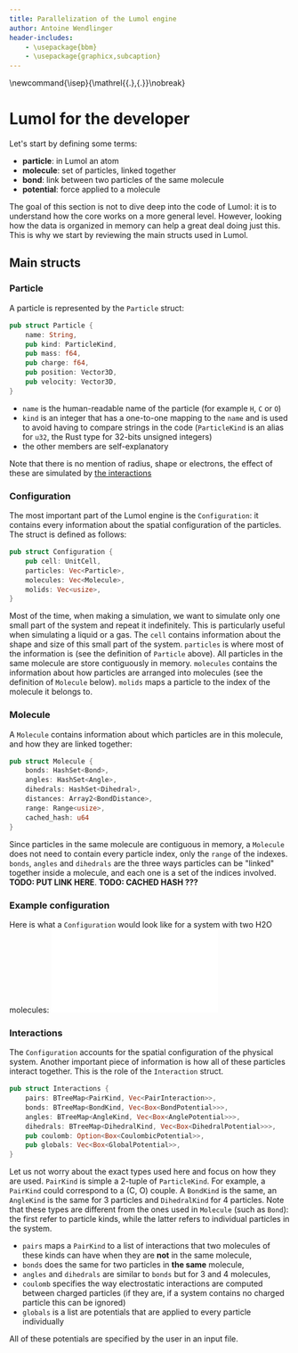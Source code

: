 ```yaml
---
title: Parallelization of the Lumol engine
author: Antoine Wendlinger
header-includes:
    - \usepackage{bbm}
    - \usepackage{graphicx,subcaption}
---
```



\newcommand{\isep}{\mathrel{{.}\,{.}}\nobreak}

# Lumol for the developer

Let's start by defining some terms:

* **particle**: in Lumol an atom
* **molecule**: set of particles, linked together
* **bond**: link between two particles of the same molecule
* **potential**: force applied to a molecule


The goal of this section is not to dive deep into the code of Lumol: it is to understand
how the core works on a more general level. However, looking how the data is organized 
in memory can help a great deal doing just this. This is why we start by reviewing the 
main structs used in Lumol.

## Main structs

### Particle

A particle is represented by the `Particle` struct:

```rust
pub struct Particle {
    name: String,
    pub kind: ParticleKind,
    pub mass: f64,
    pub charge: f64,
    pub position: Vector3D,
    pub velocity: Vector3D,
}
```

* `name` is the human-readable name of the particle (for example `H`, `C` or `O`)
* `kind` is an integer that has a one-to-one mapping to the `name` and is used to avoid having
to compare strings in the code (`ParticleKind` is an alias for `u32`, the Rust type for 32-bits 
unsigned integers)
* the other members are self-explanatory

Note that there is no mention of radius, shape or electrons, the effect of
these are simulated by [the interactions](#interactions)

### Configuration

The most important part of the Lumol engine is the `Configuration`: it contains every information about
the spatial configuration of the particles. The struct is defined as follows:

```rust
pub struct Configuration {
    pub cell: UnitCell,
    particles: Vec<Particle>,
    molecules: Vec<Molecule>,
    molids: Vec<usize>,
}
```

Most of the time, when making a simulation, we want to simulate only one small part of the system and 
repeat it indefinitely. This is particularly useful when simulating a liquid or a gas. The `cell` 
contains information about the shape and size of this small part of the system. `particles` 
is where most of the information is (see the definition of `Particle` above). All particles in 
the same molecule are store contiguously in memory. `molecules` contains the information about 
how particles are arranged into molecules (see the definition of `Molecule` below). `molids` maps 
a particle to the index of the molecule it belongs to.

### Molecule

A `Molecule` contains information about which particles are in this molecule, and how they are linked
together:

```rust
pub struct Molecule {
    bonds: HashSet<Bond>,
    angles: HashSet<Angle>,
    dihedrals: HashSet<Dihedral>,
    distances: Array2<BondDistance>,
    range: Range<usize>,
    cached_hash: u64
}
```

Since particles in the same molecule are contiguous in memory, a `Molecule` does not need to contain every
particle index, only the `range` of the indexes. `bonds`, `angles` and `dihedrals` are the three ways 
particles can be "linked" together inside a molecule, and each one is a set of the indices involved. 
**TODO: PUT LINK HERE**. 
**TODO: CACHED HASH ???**

### Example configuration

Here is what a `Configuration` would look like for a system with two H2O molecules:
![Example system configuration](../img/configuration.pdf)

### Interactions

The `Configuration` accounts for the spatial configuration of the physical system. Another
important piece of information is how all of these particles interact together. This is 
the role of the `Interaction` struct.

```rust
pub struct Interactions {
    pairs: BTreeMap<PairKind, Vec<PairInteraction>>,
    bonds: BTreeMap<BondKind, Vec<Box<BondPotential>>>,
    angles: BTreeMap<AngleKind, Vec<Box<AnglePotential>>>,
    dihedrals: BTreeMap<DihedralKind, Vec<Box<DihedralPotential>>>,
    pub coulomb: Option<Box<CoulombicPotential>>,
    pub globals: Vec<Box<GlobalPotential>>,
}
```

Let us not worry about the exact types used here and focus on how they are used. `PairKind` is simple a
2-tuple of `ParticleKind`. For example, a `PairKind` could correspond to a (C, O) couple. A `BondKind` is 
the same, an `AngleKind` is the same for 3 particles and `DihedralKind` for 4 particles. Note that these
types are different from the ones used in `Molecule` (such as `Bond`): the first refer to particle kinds,
while the latter refers to individual particles in the system.

* `pairs` maps a `PairKind` to a list of interactions that two molecules of these kinds can have when
they are **not** in the same molecule,
* `bonds` does the same for two particles in **the same** molecule,
* `angles` and `dihedrals` are similar to `bonds` but for 3 and 4 molecules,
* `coulomb` specifies the way electrostatic interactions are computed between charged particles (if they
are, if a system contains no charged particle this can be ignored)
* `globals` is a list are potentials that are applied to every particle individually

All of these potentials are specified by the user in an input file.



